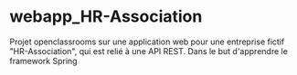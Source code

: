 # webapp_HR-Association
Projet openclassrooms sur une application web pour une entreprise fictif "HR-Association", qui est relié à une API REST. Dans le but d'apprendre le framework Spring
